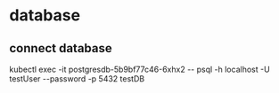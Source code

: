 # database
## connect database
kubectl exec -it postgresdb-5b9bf77c46-6xhx2 -- psql -h localhost -U testUser --password -p 5432 testDB
